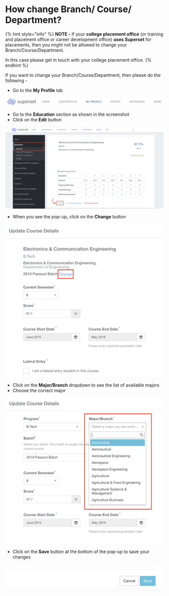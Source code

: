 # How change Branch/ Course/ Department?



{% hint style="info" %}
**NOTE -** If your **college placement office** \(or training and placement office or career development office\) **uses Superset** for placements, then you might not be allowed to change your Branch/Course/Department. 

In this case please get in touch with your college placement office.
{% endhint %}

If you want to change your Branch/Course/Department, then please do the following - 

* Go to the **My Profile** tab 

![My Profile tab](../../.gitbook/assets/screenshot-2021-04-01-at-7.38.47-pm.png)

* Go to the **Education** section as shown in the screenshot
* Click on the **Edit** button

![Click on Edit under the Education section](../../.gitbook/assets/screenshot-2021-04-01-at-7.19.03-pm.png)



* When you see the pop-up, click on the **Change** button

![Change button ](../../.gitbook/assets/screenshot-2021-04-01-at-7.19.33-pm.png)

* Click on the **Major/Branch** dropdown to see the list of available majors
* Choose the correct major 

![Major/Branch dropdown](../../.gitbook/assets/screenshot-2021-04-01-at-7.20.06-pm.png)

* Click on the **Save** button at the bottom of the pop-up to save your changes

![Save button](../../.gitbook/assets/screenshot-2021-04-01-at-7.35.57-pm.png)



